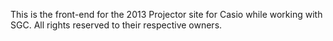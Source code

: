 This is the front-end for the 2013 Projector site for Casio while working with SGC. All rights reserved to their respective owners.
